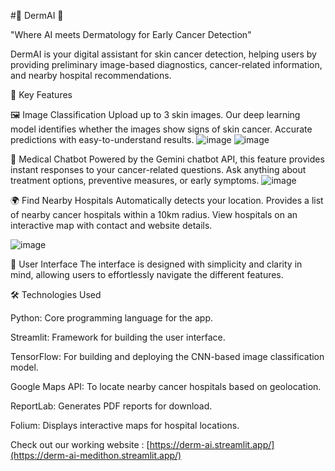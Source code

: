 #🌟 DermAI 🌟

"Where AI meets Dermatology for Early Cancer Detection"

DermAI is your digital assistant for skin cancer detection, helping users by providing preliminary image-based diagnostics, cancer-related information, and nearby hospital recommendations.

🚀 Key Features

🖼️ Image Classification
Upload up to 3 skin images.
Our deep learning model identifies whether the images show signs of skin cancer.
Accurate predictions with easy-to-understand results.
![image](https://github.com/user-attachments/assets/3775fcba-09dd-4c59-b8fe-66b814c1d7a0)
![image](https://github.com/user-attachments/assets/8356a920-9c82-47ba-a836-5185413c4243)

🤖 Medical Chatbot
Powered by the Gemini chatbot API, this feature provides instant responses to your cancer-related questions.
Ask anything about treatment options, preventive measures, or early symptoms.
![image](https://github.com/user-attachments/assets/e78a9550-3128-451d-8cbd-ea2cdc16afc9)


🌍 Find Nearby Hospitals
Automatically detects your location.
Provides a list of nearby cancer hospitals within a 10km radius.
View hospitals on an interactive map with contact and website details.

![image](https://github.com/user-attachments/assets/7b278a2e-f4d5-4235-afc2-59a51be5c0b9)


🎨 User Interface
The interface is designed with simplicity and clarity in mind, allowing users to effortlessly navigate the different features. 

🛠️ Technologies Used

Python: Core programming language for the app.

Streamlit: Framework for building the user interface.

TensorFlow: For building and deploying the CNN-based image classification model.

Google Maps API: To locate nearby cancer hospitals based on geolocation.

ReportLab: Generates PDF reports for download.

Folium: Displays interactive maps for hospital locations.


Check out our working website : [https://derm-ai.streamlit.app/](https://derm-ai-medithon.streamlit.app/)

